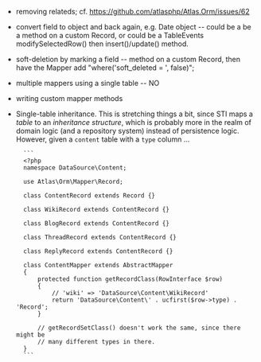 - removing relateds; cf. https://github.com/atlasphp/Atlas.Orm/issues/62

- convert field to object and back again, e.g. Date object -- could be a
  be a method on a custom Record, or could be a TableEvents
  modifySelectedRow() then insert()/update() method.

- soft-deletion by marking a field -- method on a custom Record, then have
  the Mapper add "where('soft_deleted = ', false)";

- multiple mappers using a single table -- NO

- writing custom mapper methods

- Single-table inheritance. This is stretching things a bit, since STI maps
  a *table* to an *inheritance structure*, which is probably more in the realm
  of domain logic (and a repository system) instead of persistence logic.
  However, given a `content` table with a `type` column ...

        ```
        <?php
        namespace DataSource\Content;

        use Atlas\Orm\Mapper\Record;

        class ContentRecord extends Record {}

        class WikiRecord extends ContentRecord {}

        class BlogRecord extends ContentRecord {}

        class ThreadRecord extends ContentRecord {}

        class ReplyRecord extends ContentRecord {}

        class ContentMapper extends AbstractMapper
        {
            protected function getRecordClass(RowInterface $row)
            {
                // 'wiki' => 'DataSource\Content\WikiRecord'
                return 'DataSource\Content\' . ucfirst($row->type) . 'Record';
            }

            // getRecordSetClass() doesn't work the same, since there might be
            // many different types in there.
        }
        ```
